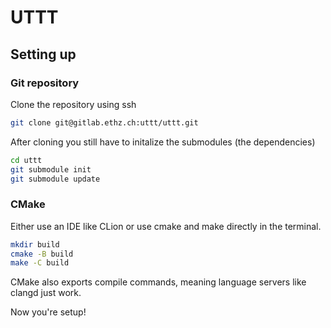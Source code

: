# UTTT

## Setting up

### Git repository
Clone the repository using ssh
```sh
git clone git@gitlab.ethz.ch:uttt/uttt.git
```

After cloning you still have to initalize the submodules (the dependencies)
```sh
cd uttt
git submodule init
git submodule update
```

### CMake

Either use an IDE like CLion or use cmake and make directly in the terminal.
```sh
mkdir build
cmake -B build
make -C build
```

CMake also exports compile commands, meaning language servers like clangd just work.

Now you're setup!

